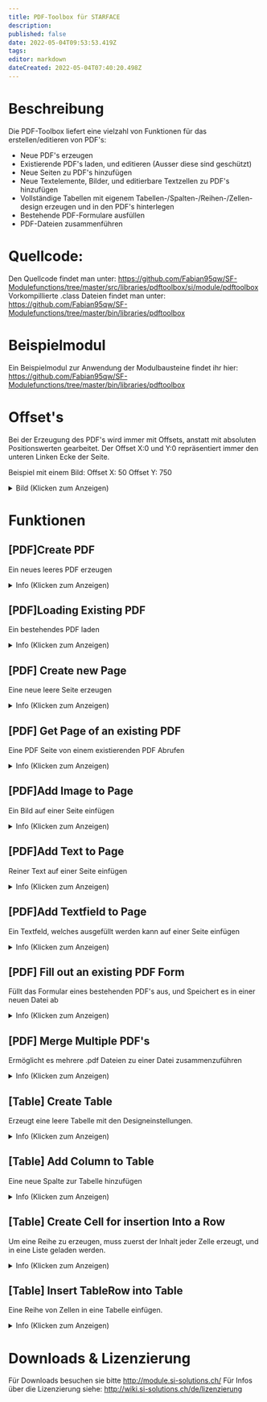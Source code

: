 ```yaml
---
title: PDF-Toolbox für STARFACE
description: 
published: false
date: 2022-05-04T09:53:53.419Z
tags: 
editor: markdown
dateCreated: 2022-05-04T07:40:20.498Z
---
```


# Beschreibung
Die PDF-Toolbox liefert eine vielzahl von Funktionen für das erstellen/editieren von PDF's:

- Neue PDF's erzeugen
- Existierende PDF's laden, und editieren (Ausser diese sind geschützt)
- Neue Seiten zu PDF's hinzufügen
- Neue Textelemente, Bilder, und editierbare Textzellen zu PDF's hinzufügen
- Vollständige Tabellen mit eigenem Tabellen-/Spalten-/Reihen-/Zellen-design erzeugen und in den PDF's hinterlegen
- Bestehende PDF-Formulare ausfüllen
- PDF-Dateien zusammenführen

# Quellcode:
Den Quellcode findet man unter: https://github.com/Fabian95qw/SF-Modulefunctions/tree/master/src/libraries/pdftoolbox/si/module/pdftoolbox
Vorkompillierte .class Dateien findet man unter: https://github.com/Fabian95qw/SF-Modulefunctions/tree/master/bin/libraries/pdftoolbox

# Beispielmodul
Ein Beispielmodul zur Anwendung der Modulbausteine findet ihr hier: https://github.com/Fabian95qw/SF-Modulefunctions/tree/master/bin/libraries/pdftoolbox

# Offset's
Bei der Erzeugung des PDF's wird immer mit Offsets, anstatt mit absoluten Positionswerten gearbeitet.
Der Offset X:0 und Y:0 repräsentiert immer den unteren Linken Ecke der Seite.

Beispiel mit einem Bild:
Offset X: 50
Offset Y: 750

<details>
  <summary>Bild (Klicken zum Anzeigen)</summary>
	
![Offset.PNG](/uploads/pdftoolbox/Offset.PNG)
   
</details>


# Funktionen

## \[PDF\]Create PDF
Ein neues leeres PDF erzeugen
<details>
  <summary>Info (Klicken zum Anzeigen)</summary>
	
  ### Outputvariablen:
- PDF (OBJECT) Repräsentiert ein leeres PDF, welches sich im Arbeitsspeicher befindet. Dieses Objekt wird am schluss benötigt, umd es auf die Festplatte zu schreiben.
   
</details>

## \[PDF\]Loading Existing PDF
Ein bestehendes PDF laden
<details>
  <summary>Info (Klicken zum Anzeigen)</summary>
	
### Inputvariablen:
- Sourcefile (STRING): Der Absolute Pfad, zum PDF, welches fürs editieren geladen werden soll
  
>  PDF's welche einen Schreibschutz haben können nicht editiert werden  {.is-warning}

### Outputvariablen:
- PDF (OBJECT) Repräsentiert das geladene PDF welches sich im Arbeitsspeicher befindet. Dieses Objekt wird am schluss benötigt, umd die Änderungen am PDF wieder auf die Festplatte zu schreiben-
     
</details>

## \[PDF\] Create new Page
Eine neue leere Seite erzeugen
<details>
  <summary>Info (Klicken zum Anzeigen)</summary>

### Inputvariablen:
- PageSize (LEGAL ,LETTER ,A0 ,A1 ,A2 ,A3 ,A4 ,A5 ,A6), die grösse der neu zu erzeugenden Seite

### Outputvariablen:
- Page (OBJECT): Repräsentiert eine leeres Seite, welches sich im Arbeitsspeicher befindet. **Diese Seite muss einem PDF Zugewiesen werden, damit diese im entsprechenden PDF abgespeichert wird.**

</details>

## \[PDF\] Get Page of an existing PDF
Eine PDF Seite von einem existierenden PDF Abrufen
<details>
  <summary>Info (Klicken zum Anzeigen)</summary>
	
### Inputvariablen:
- PDF (OBJECT) Repräsentiert das geladene PDF welches sich im Arbeitsspeicher befindet.
- PageNumber (NUMBER): Die Seitennummer, welche extrahiert werden soll
  
### Outputvariablen:
- Page (OBJECT): Repräsentiert die entsprechende Seite vom PDF. **Diese Seite muss dem PDF nicht erneut zugewiesen werden, damit sie abgespeichert wird.**

</details>

## \[PDF\]Add Image to Page
Ein Bild auf einer Seite einfügen
<details>
  <summary>Info (Klicken zum Anzeigen)</summary>
	
### Inputvariablen:
- PDF (OBJECT) Das PDF, zu dem das Bild hinzugefügt werden soll.
- Page (OBJECT): Die Seite in diesem PDF, zu dem das Bild hinzugefügt werden soll.
- Path to Image (STRING): Der Pfad zum Bild, welches eingefügt werden soll.
- Width (NUMBER): Das Bild wird auf diese Länge Skaliert. Wenn 0 gesetzt wird, bleibt es auf Originalgrösse
- Height (NUMBER): Das Bild wird auf diese Höhe Skaliert. Wenn 0 gesetzt wird, bleibt es auf Originalgrösse
- Offset X (NUMBER): Offset in Breite
- Offset Y (NUMBER): Offset in Höhe
  
</details>

## \[PDF\]Add Text to Page
Reiner Text auf einer Seite einfügen
<details>
  <summary>Info (Klicken zum Anzeigen)</summary>
	
### Inputvariablen:
- PDF (OBJECT) Das PDF, zu dem das Bild hinzugefügt werden soll.
- Page (OBJECT): Die Seite in diesem PDF, zu dem das Bild hinzugefügt werden soll.
- Text (STRING): Der Text, welcher dort Platziert werden soll
- Font (DEFAULT, HELVETICA, HELVETICA_BOLD, HELVETICA_BOLD_OBLIQUE, HELVETICA_OBLIQUE, COURIER, COURIER_BOLD, COURIER_BOLD_OBLIQUE, COURIER_OBLIQUE, SYMBOL, TIMES_BOLD, TIMES_BOLD_ITALIC, TIMES_ITALIC, TIMES_ROMAN, ZAPF_DINGBATS): Die Schriftart
- Font Size (NUMBER): Schriftgrösse [pt]
- Offset X (NUMBER): Offset in Breite
- Offset Y (NUMBER): Offset in Höhe
  
</details>

## \[PDF\]Add Textfield to Page
Ein Textfeld, welches ausgefüllt werden kann auf einer Seite einfügen
<details>
  <summary>Info (Klicken zum Anzeigen)</summary>
	
### Inputvariablen:
-   PDF (OBJECT) Das PDF, zu dem das Bild hinzugefügt werden soll.
-   Page (OBJECT): Die Seite in diesem PDF, zu dem das Bild hinzugefügt werden soll.
-   Fieldname (STRING): Der Name des Formularfelds. Dies wird bei der Auswertung von Formularen benötigt.
-   Text (STRING): Der Text, der Vorbefüllt werden soll
-   Width (NUMBER): Das Textfeld wird auf diese Länge skaliert. 
-   Height (NUMBER): Das Textfeld wird auf diese Höhe skaliert.
-   Offset X (NUMBER): Offset in Breite
-   Offset Y (NUMBER): Offset in Höhe
-   Bordercolor (R,G,B): Die Farbe des Feldrandes im Format [R,G,B] Z.b. 255,128,64
-   Backgroundcolor: Die Farbe des Hintergrunds (Bei aktiver selektion)im Format [R,G,B] Z.b. 255,128,64
-   Allow Editing of Textfield: Ob der Inhalt dieses Textfeldes editiert werden darf.
  
</details>

## \[PDF\] Fill out an existing PDF Form
Füllt das Formular eines bestehenden PDF's aus, und Speichert es in einer neuen Datei ab
<details>
  <summary>Info (Klicken zum Anzeigen)</summary>
	
### Inputvariablen:

- Template (STRING): Das Originale Formular/die Vorlage, die Befüllt werden soll.
- Targetfile (STRING): Wo die Ausgefüllte Version abgespeichert werden soll.
- Mapping (MAP) Map<Fieldname, Content> Setzt den Inhalt eines Felds basierend auf dem Felnamen. Z.b:"Textbox1', '7.2.0.1'} setzt den Inhalt der "Textbox1" auf den Wert "7.2.0.1"
- Replacement (MAP) Map<Searchstring, Replacementstring>.Ersetzt den Inhalt eines Feldes basierend auf dem Suchbegriff. Z.b. {'%SFVersion%'. '7.2.0.1'} Prüft alle Felder auf den Wert "%SFVersion%" und ersetzt alle gefundenen Instanzen davon mit "7.2.0.1".
- Beispiel: Feld beinhaltet: "STARFACE-Version:%SFVersion%" Ergebnis: "STARFACE-Version:7.2.0.1"
- SetReadOnly (BOOLEAN) Sets edited Fields to readonly, so they can't be edited by hand later on
</details>

## \[PDF\] Merge Multiple PDF's
Ermöglicht es mehrere .pdf Dateien zu einer Datei zusammenzuführen
<details>
  <summary>Info (Klicken zum Anzeigen)</summary>
	
### Inputvariablen:
- PDF-Files (MAP): Map<Order, Path/to/PDF/File.pdf> Führt die PDF's in der Entsprechenden Reihenfolge zusammen. Z.b.: [{1, /tmp/Deckblatt.pdf}{2, /tmp/Inhalt.pdf}]. Erzeugt ein neues PDF mit dem Inhalt von "Deckblatt.pdf", gefolgt im Inhalt von "Inhalt.pdf".
- Targetfile (STRING): Wohin das zusammengeführte PDF Exportiert werden soll.

</details>

## \[Table\] Create Table
  Erzeugt eine leere Tabelle mit den Designeinstellungen.
<details>
  <summary>Info (Klicken zum Anzeigen)</summary>
	
### Inputvariablen:

- TableWidth (NUMBER): Vollständige Breite der Tabelle
- Font (DEFAULT, HELVETICA, HELVETICA_BOLD, HELVETICA_BOLD_OBLIQUE, HELVETICA_OBLIQUE, COURIER, COURIER_BOLD, COURIER_BOLD_OBLIQUE, COURIER_OBLIQUE, SYMBOL, TIMES_BOLD, TIMES_BOLD_ITALIC, TIMES_ITALIC, TIMES_ROMAN, ZAPF_DINGBATS): Die Schriftart
- Font Size (NUMBER): Schriftgrösse [pt]
- FontColor (R,G,B): Die Farbe der Schrift im Format [R,G,B] Z.b. 255,128,64
- DoWordbreak (BOOLEAN): Der Text soll automatisch auf eine neue Zeile brechen, wenn er nicht in die Felder passt.
- VerticalAlignment (BOTTOM, MIDDLE, TOP): Vertikale Ausrichtung
- HorizontalAlignment (LEFT, CENTER, RIGHT, JUSTIFY): Horizontale Ausrichtung
- BackGroundColor (STRING): Die Farbe des Hintergrunds im Format [R,G,B] Z.b. 255,128,64
- BorderColor (STRING): Die Farbe des Randes im Format [R,G,B] Z.b. 255,128,64
- BorderStyle (SOLID, DOTTED, DASHED): Ob der Rand Solide, Gestrichelt, oder Gepunktet sein soll
- BorderWidth (NUMBER): Dicke des Randes [pt]
- Padding (NUMBER): Abstandhalter zwischen Zellenrand und Inhalt [pt]

### Outputvariablen:
- Table (OBJECT): Repräsentiert die leere Tabelle mit den Designeinstellungen. Diese muss noch mit Spalten befüllt werden.
 
</details>
  
## \[Table\] Add Column to Table
  Eine neue Spalte zur Tabelle hinzufügen
<details>
  <summary>Info (Klicken zum Anzeigen)</summary>
	
### Inputvariablen:

- Table (OBJECT): Die Tabelle, zu der die Spalte hinzugefügt werden soll.
- ColumnWidth (NUMBER): Die Breite der Spalte.
- Overridesettings (BOOLEAN): Die Designeinstellungen der Tabelle mit den unten eingestellten Einstellungen überschreiben. Falls dies nicht aktiv ist, muss nur die Tabelle, und Spaltenbreite angegeben werden.
- Font (DEFAULT, HELVETICA, HELVETICA_BOLD, HELVETICA_BOLD_OBLIQUE, HELVETICA_OBLIQUE, COURIER, COURIER_BOLD, COURIER_BOLD_OBLIQUE, COURIER_OBLIQUE, SYMBOL, TIMES_BOLD, TIMES_BOLD_ITALIC, TIMES_ITALIC, TIMES_ROMAN, ZAPF_DINGBATS): Die Schriftart
- Font Size (NUMBER): Schriftgrösse [pt]
- FontColor (R,G,B): Die Farbe der Schrift im Format [R,G,B] Z.b. 255,128,64
-  DoWordbreak (BOOLEAN): Der Text soll automatisch auf eine neue Zeile brechen, wenn er nicht in die Felder passt.
- VerticalAlignment (BOTTOM, MIDDLE, TOP): Vertikale Ausrichtung
- HorizontalAlignment (LEFT, CENTER, RIGHT, JUSTIFY): Horizontale Ausrichtung
- BorderColorLeft (R,G,B): Die Farbe des linken Randes im Format [R,G,B] Z.b. 255,128,64
- BorderColorRight(R,G,B): Die Farbe des rechten Randes im Format [R,G,B] Z.b. 255,128,64
- BorderStyleLeft (SOLID, DOTTED, DASHED): Ob der linke Rand Solide, Gestrichelt, oder Gepunktet sein soll
- BorderStyleRight (SOLID, DOTTED, DASHED): Ob der rechte Rand Solide, Gestrichelt, oder Gepunktet sein soll
- BorderWidthLeft (NUMBER): Dicke des Randes [pt]
- BorderWidthRight (NUMBER): Dicke des Randes [pt]

</details>
  
## \[Table\] Create Cell for insertion Into a Row
Um eine Reihe zu erzeugen, muss zuerst der Inhalt jeder Zelle erzeugt, und in eine Liste geladen werden.
<details>
  <summary>Info (Klicken zum Anzeigen)</summary>
	
### Inputvariablen:

- Content (STRING): Der Inhalt dieser Zelle
- Columnspan (NUMBER): Erlaubt es diese Zelle über mehrer Spalten zu verbinden. Um Spalten zu verbinden muss ein Wert von 2 oder Grösser angegeben werden.
- Rowspan (NUMBER): Erlaubt es dieser Zelle über mehrere Reihen zu verbinden. Um Reihen zu verbinden muss ein Wert von 2 oder Grösser angegeben werden.
- Overridesettings (BOOLEAN): Die Designeinstellungen der Tabelle, Spalte \& Reihe mit den unten eingestellten Einstellungen überschreiben. Falls dies nicht gesetzt ist, muss lediglich der Conten, und die Column/Rowspan angegeben werden.
- Font (DEFAULT, HELVETICA, HELVETICA_BOLD, HELVETICA_BOLD_OBLIQUE, HELVETICA_OBLIQUE, COURIER, COURIER_BOLD, COURIER_BOLD_OBLIQUE, COURIER_OBLIQUE, SYMBOL, TIMES_BOLD, TIMES_BOLD_ITALIC, TIMES_ITALIC, TIMES_ROMAN, ZAPF_DINGBATS): Die Schriftart
- Font Size (NUMBER): Schriftgrösse [pt]
- FontColor (R,G,B): Die Farbe der Schrift im Format [R,G,B] Z.b. 255,128,64
- DoWordbreak (BOOLEAN): Der Text soll automatisch auf eine neue Zeile brechen, wenn er nicht in die Felder passt.
- VerticalAlignment (BOTTOM, MIDDLE, TOP): Vertikale Ausrichtung
- HorizontalAlignment (LEFT, CENTER, RIGHT, JUSTIFY): Horizontale Ausrichtung
- BackGroundColor (STRING):Die Farbe des Hintergrunds im Format [R,G,B] Z.b. 255,128,64
- BorderColorTop (STRING):Die Farbe des oberen Randes im Format [R,G,B] Z.b. 255,128,64
- BorderColorBottom (STRING): Die Farbe des unteren Randes im Format [R,G,B] Z.b. 255,128,64
- BorderColorLeft (STRING): Die Farbe des linken Randes im Format [R,G,B] Z.b. 255,128,64
- BorderColorRight (STRING): Die Farbe des rechten Randes im Format [R,G,B] Z.b. 255,128,64
- BorderStyleTop (SOLID, DOTTED, DASHED): Ob der obere Rand Solide, Gestrichelt, oder Gepunktet sein soll
- BorderStyleBottom (SOLID, DOTTED, DASHED): Ob der untere Rand Solide, Gestrichelt, oder Gepunktet sein soll
- BorderStyleLeft (SOLID, DOTTED, DASHED): Ob der linke Rand Solide, Gestrichelt, oder Gepunktet sein soll
- BorderStyleRight (SOLID, DOTTED, DASHED): Ob der rechte Rand Solide, Gestrichelt, oder Gepunktet sein soll
- BorderWidthTop (NUMBER): Dicke des oberen Randes [pt]
- BorderWidthBottom (NUMBER): Dicke des unteren Randes [pt]
- BorderWidthLeft (NUMBER): Dicke des linken Randes [pt]
- BorderWidthRight (NUMBER): Dicke des rechten Randes [pt]  
### Outputvariablen:
- Cell (OBJECT): Die Fertige Zelle. diese muss in eine LIST hinzugefügt, werden.
</details>
  
  ## \[Table\] Insert TableRow into Table
  Eine Reihe von Zellen in eine Tabelle einfügen.
<details>
  <summary>Info (Klicken zum Anzeigen)</summary>
	
### Inputvariablen:
- Table (OBJECT): Die Tabelle, zu der die Reihe hinzugefügt werden soll.
- Rowdata (OBJECT) Benötigt eine List\<Cell\>. **Die Liste muss genau so viele Zellen enthalten, wie es Spalten gibt** (Ausser bei Zellenverbund, dort muss es mit den verbundenen Zellen aufgehen)
- Overridesettings (BOOLEAN): Die Designeinstellungen der Tabelle, Spalte mit den unten eingestellten Einstellungen überschreiben.
- Font (DEFAULT, HELVETICA, HELVETICA_BOLD, HELVETICA_BOLD_OBLIQUE, HELVETICA_OBLIQUE, COURIER, COURIER_BOLD, COURIER_BOLD_OBLIQUE, COURIER_OBLIQUE, SYMBOL, TIMES_BOLD, TIMES_BOLD_ITALIC, TIMES_ITALIC, TIMES_ROMAN, ZAPF_DINGBATS): Die Schriftart
- Font Size (NUMBER): Schriftgrösse [pt]
- FontColor (R,G,B): Die Farbe der Schrift im Format [R,G,B] Z.b. 255,128,64
- DoWordbreak (BOOLEAN): Der Text soll automatisch auf eine neue Zeile brechen, wenn er nicht in die Felder passt.
- VerticalAlignment (BOTTOM, MIDDLE, TOP): Vertikale Ausrichtung
- HorizontalAlignment (LEFT, CENTER, RIGHT, JUSTIFY): Horizontale Ausrichtung
- BackGroundColor (STRING): Die Farbe des Hintergrunds im Format [R,G,B] Z.b. 255,128,64
- BorderColor (STRING): Die Farbe des Randes im Format [R,G,B] Z.b. 255,128,64
- BorderStyle (SOLID, DOTTED, DASHED): Ob der Rand Solide, Gestrichelt, oder Gepunktet sein soll
- BorderWidth (NUMBER): Dicke des Randes [pt]
</details>
  

# Downloads & Lizenzierung
Für Downloads besuchen sie bitte http://module.si-solutions.ch/
Für Infos über die Lizenzierung siehe: http://wiki.si-solutions.ch/de/lizenzierung


